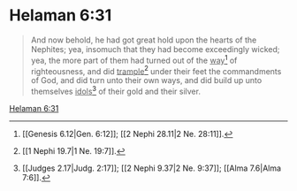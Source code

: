 # Helaman 6:31

> And now behold, he had got great hold upon the hearts of the Nephites; yea, insomuch that they had become exceedingly wicked; yea, the more part of them had turned out of the <u>way</u>[^a] of righteousness, and did <u>trample</u>[^b] under their feet the commandments of God, and did turn unto their own ways, and did build up unto themselves <u>idols</u>[^c] of their gold and their silver.

[Helaman 6:31](https://www.churchofjesuschrist.org/study/scriptures/bofm/hel/6?lang=eng&id=p31#p31)


[^a]: [[Genesis 6.12|Gen. 6:12]]; [[2 Nephi 28.11|2 Ne. 28:11]].  
[^b]: [[1 Nephi 19.7|1 Ne. 19:7]].  
[^c]: [[Judges 2.17|Judg. 2:17]]; [[2 Nephi 9.37|2 Ne. 9:37]]; [[Alma 7.6|Alma 7:6]].  
